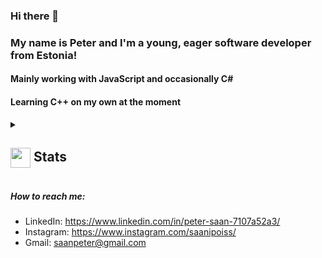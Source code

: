 ### Hi there 👋
### My name is Peter and I'm a young, eager software developer from Estonia!

#### Mainly working with JavaScript and occasionally C#
#### Learning C++ on my own at the moment

<details>
  <summary>
    <h2>
      <img align="center" src="https://github.com/PeterSaan/PeterSaan/blob/main/icons/stats.gif" width="32"/> 
      Stats
    </h2>
  </summary>
  <div align="center">
    ![](https://github-readme-stats.vercel.app/api?username=PeterSaan&theme=tokyonight&hide_border=false&include_all_commits=true&count_private=true)<br/>
    ![](https://github-readme-streak-stats.herokuapp.com/?user=PeterSaan&theme=tokyonight&hide_border=false)<br/>
    ![](https://github-readme-stats.vercel.app/api/top-langs/?username=PeterSaan&theme=tokyonight&hide_border=false&include_all_commits=true&count_private=true&layout=compact)<br/>
    ![](https://github-readme-activity-graph.vercel.app/graph?username=PeterSaan&theme=tokyo-night)
  </div>
</details>

##### How to reach me:
-  LinkedIn: https://www.linkedin.com/in/peter-saan-7107a52a3/
-  Instagram: https://www.instagram.com/saanipoiss/
-  Gmail: saanpeter@gmail.com

<!--
**PeterSaan/PeterSaan** is a ✨ _special_ ✨ repository because its `README.md` (this file) appears on your GitHub profile.

Here are some ideas to get you started:

- 🔭 I’m currently working on ...
- 🌱 I’m currently learning ...
- 👯 I’m looking to collaborate on ...
- 🤔 I’m looking for help with ...
- 💬 Ask me about ...
- 📫 How to reach me: ...
- 😄 Pronouns: ...
- ⚡ Fun fact: ...
-->

